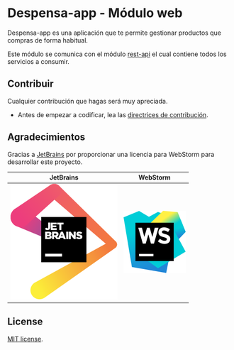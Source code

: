 # Despensa-app - Módulo web

Despensa-app es una aplicación que te permite gestionar productos que compras de forma habitual.

Este módulo se comunica con el módulo [rest-api](https://github.com/despensa-app/rest-api) el cual contiene todos los
servicios a consumir.

## Contribuir

Cualquier contribución que hagas será muy apreciada.

- Antes de empezar a codificar, lea las [directrices de contribución](CONTRIBUTING.md).

## Agradecimientos

Gracias a [JetBrains](https://www.jetbrains.com/?from=SoftN%20CMS) por proporcionar una licencia para WebStorm para
desarrollar este proyecto.

| JetBrains  | WebStorm |
| ------------- | ------------- |
| ![jetbrains](https://github.com/despensa-app/web/blob/master/img/jetbrains.svg "jetbrains") | ![phpstorm](https://github.com/despensa-app/web/blob/master/img/webstorm.svg "phpstorm") |

## License

[MIT license](https://opensource.org/licenses/MIT).